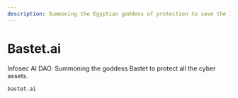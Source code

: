 ```yaml
---
description: Summoning the Egyptian goddess of protection to save the Internet
---
```


# Bastet.ai

Infosec AI DAO. Summoning the goddess Bastet to protect all the cyber assets.

```
bastet.ai
```
